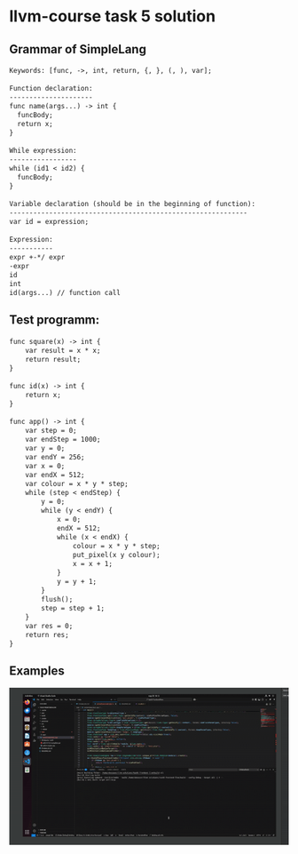 # llvm-course task 5 solution

## Grammar of SimpleLang
```
Keywords: [func, ->, int, return, {, }, (, ), var];

Function declaration:
---------------------
func name(args...) -> int {
  funcBody;
  return x;
}

While expression:
-----------------
while (id1 < id2) {
  funcBody;
}

Variable declaration (should be in the beginning of function):
------------------------------------------------------------
var id = expression;

Expression:
-----------
expr +-*/ expr
-expr
id
int
id(args...) // function call
```

## Test programm:
```
func square(x) -> int {
	var result = x * x;
	return result;
}

func id(x) -> int {
	return x;
}

func app() -> int {
	var step = 0;
	var endStep = 1000;
	var y = 0;
	var endY = 256;
	var x = 0;
	var endX = 512;
	var colour = x * y * step;
	while (step < endStep) {
		y = 0;
		while (y < endY) {
			x = 0;
			endX = 512;
			while (x < endX) {
				colour = x * y * step;
				put_pixel(x y colour);
				x = x + 1;
			}
			y = y + 1;
		}
		flush();
		step = step + 1;
	}
	var res = 0;
	return res;
}
```

## Examples
![](https://github.com/egorshamshura/llvm-solutions/blob/main/assets/llvm-example-2.gif)